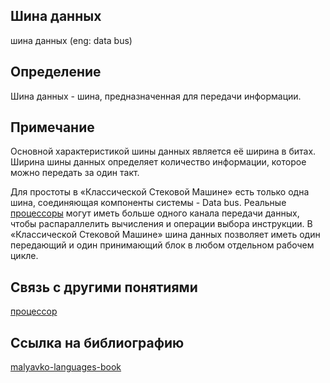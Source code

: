 ## Шина данных
шина данных (eng: data bus) 

## Определение
Шина данных -  шина, предназначенная для передачи информации.

## Примечание
Основной характеристикой шины данных является её ширина в битах. Ширина шины данных определяет количество информации, которое можно передать за один такт.

Для простоты в «Классической Стековой Машине» есть только одна шина, соединяющая компоненты системы - Data bus. Реальные [процессоры](https://github.com/vernikkkkkkkkkkkkkkkkkkk/concept_new/blob/main/concept/processor.md) могут иметь больше одного канала передачи данных, чтобы распараллелить вычисления и операции выбора инструкции. В «Классической Стековой Машине» шина данных позволяет иметь один передающий и один принимающий блок в любом отдельном рабочем цикле.



## Связь с другими понятиями
[процессор](https://github.com/vernikkkkkkkkkkkkkkkkkkk/concept_new/blob/main/concept/processor.md)
## Cсылка на библиографию
[malyavko-languages-book](https://github.com/vernikkkkkkkkkkkkkkkkkkk/concept_new/blob/main/bibliography/malyavko-languages-book.md)
